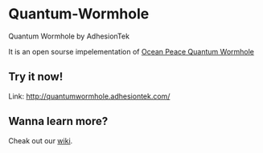 # Quantum-Wormhole
Quantum Wormhole by AdhesionTek

It is an open sourse impelementation of [Ocean Peace Quantum Wormhole](https://en.oceanpeace.com.cn/static/product-detail.html)

## Try it now!
Link: http://quantumwormhole.adhesiontek.com/

## Wanna learn more?
Cheak out our [wiki](https://github.com/AdhesionTek/Quantum-Wormhole/wiki).
